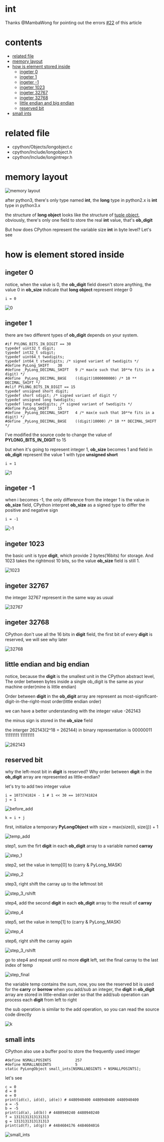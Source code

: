 # int

Thanks @MambaWong  for pointing out the errors [#22](https://github.com/zpoint/CPython-Internals/issues/22) of this article

# contents

* [related file](#related-file)
* [memory layout](#memory-layout)
* [how is element stored inside](#how-is-element-stored-inside)
    * [ingeter 0](#ingeter-0)
    * [ingeter 1](#ingeter-1)
    * [ingeter -1](#ingeter--1)
    * [ingeter 1023](#ingeter-1023)
    * [ingeter 32767](#ingeter-32767)
    * [ingeter 32768](#ingeter-32768)
    * [little endian and big endian](#little-endian-and-big-endian)
    * [reserved bit](#reserved-bit)
* [small ints](#small-ints)

# related file
* cpython/Objects/longobject.c
* cpython/Include/longobject.h
* cpython/Include/longintrepr.h

# memory layout

![memory layout](https://img-blog.csdnimg.cn/20190314164305131.png?x-oss-process=image/watermark,type_ZmFuZ3poZW5naGVpdGk,shadow_10,text_aHR0cHM6Ly9ibG9nLmNzZG4ubmV0L3FxXzMxNzIwMzI5,size_16,color_FFFFFF,t_70)

after python3, there's only type named **int**, the **long** type in python2.x is **int** type in python3.x

the structure of **long object** looks like the structure of [tuple object](https://github.com/zpoint/CPython-Internals/blob/master/BasicObject/tuple/tuple.md#memory-layout), obviously, there's only one field to store the real **int** value, that's **ob_digit**

But how does CPython represent the variable size **int** in byte level? Let's see

# how is element stored inside

## ingeter 0

notice, when the value is 0, the **ob_digit** field doesn't store anything, the value 0 in **ob_size** indicate that **long object** represent integer 0

    i = 0

![0](https://github.com/zpoint/CPython-Internals/blob/master/BasicObject/long/0.png)

## ingeter 1

there are two different types of **ob_digit** depends on your system.

    #if PYLONG_BITS_IN_DIGIT == 30
    typedef uint32_t digit;
    typedef int32_t sdigit;
    typedef uint64_t twodigits;
    typedef int64_t stwodigits; /* signed variant of twodigits */
    #define PyLong_SHIFT    30
    #define _PyLong_DECIMAL_SHIFT   9 /* max(e such that 10**e fits in a digit) */
    #define _PyLong_DECIMAL_BASE    ((digit)1000000000) /* 10 ** DECIMAL_SHIFT */
    #elif PYLONG_BITS_IN_DIGIT == 15
    typedef unsigned short digit;
    typedef short sdigit; /* signed variant of digit */
    typedef unsigned long twodigits;
    typedef long stwodigits; /* signed variant of twodigits */
    #define PyLong_SHIFT    15
    #define _PyLong_DECIMAL_SHIFT   4 /* max(e such that 10**e fits in a digit) */
    #define _PyLong_DECIMAL_BASE    ((digit)10000) /* 10 ** DECIMAL_SHIFT */

I've modified the source code to change the value of **PYLONG_BITS_IN_DIGIT** to 15

but when it's going to represent integer 1, **ob_size** becomes 1 and field in **ob_digit** represent the value 1 with type **unsigned short**

    i = 1

![1](https://github.com/zpoint/CPython-Internals/blob/master/BasicObject/long/1.png)

## ingeter -1

when i becomes -1, the only difference from the integer 1 is the value in **ob_size** field, CPython interpret **ob_size** as a signed type to differ the positive and negative sign

    i = -1

![-1](https://github.com/zpoint/CPython-Internals/blob/master/BasicObject/long/-1.png)

## ingeter 1023

the basic unit is type **digit**, which provide 2 bytes(16bits) for storage. And 1023 takes the rightmost 10 bits,
so the value **ob_size** field is still 1.


![1023](https://github.com/zpoint/CPython-Internals/blob/master/BasicObject/long/1023.png)

## ingeter 32767

the integer 32767 represent in the same way as usual

![32767](https://github.com/zpoint/CPython-Internals/blob/master/BasicObject/long/32767.png)

## ingeter 32768

CPython don't use all the 16 bits in **digit** field, the first bit of every **digit** is reserved, we will see why later

![32768](https://github.com/zpoint/CPython-Internals/blob/master/BasicObject/long/32768.png)

## little endian and big endian

notice, because the **digit** is the smallest unit in the CPython abstract level, The order between bytes inside a single ob_digit is the same as your machine order(mine is little endian)

Order between **digit** in the **ob_digit** array are represent as most-significant-digit-in-the-right-most order(little endian order)

we can have a better understanding with the integer value -262143

the minus sign is stored in the **ob_size** field

the interger 262143(2^18 = 262144) in binary representation is 00000011 11111111 11111111

![262143](https://github.com/zpoint/CPython-Internals/blob/master/BasicObject/long/262143.png)

## reserved bit

why the left-most bit in **digit** is reserved? Why order between **digit** in the **ob_digit** array are represented as little-endian?

let's try to add two integer value

    i = 1073741824 - 1 # 1 << 30 == 1073741824
    j = 1

![before_add](https://github.com/zpoint/CPython-Internals/blob/master/BasicObject/long/before_add.png)

    k = i + j

first, initialize a temporary **PyLongObject** with size = max(size(i), size(j)) + 1

![temp_add](https://github.com/zpoint/CPython-Internals/blob/master/BasicObject/long/temp_add.png)

step1, sum the firt **digit** in each **ob_digit** array to a variable named **carray**

![step_1](https://github.com/zpoint/CPython-Internals/blob/master/BasicObject/long/step_1.png)

step2, set the value in temp[0] to (carry & PyLong_MASK)

![step_2](https://github.com/zpoint/CPython-Internals/blob/master/BasicObject/long/step_2.png)

step3, right shift the carray up to the leftmost bit

![step_3_rshift](https://github.com/zpoint/CPython-Internals/blob/master/BasicObject/long/step_3_rshift.png)

step4, add the second **digit** in each **ob_digit** array to the result of **carray**

![step_4](https://github.com/zpoint/CPython-Internals/blob/master/BasicObject/long/step_4.png)

step5, set the value in temp[1] to (carry & PyLong_MASK)

![step_4](https://github.com/zpoint/CPython-Internals/blob/master/BasicObject/long/step_5.png)

step6, right shift the carray again

![step_3_rshift](https://github.com/zpoint/CPython-Internals/blob/master/BasicObject/long/step_3_rshift.png)

go to step4 and repeat until no more **digit** left, set the final carray to the last index of temp

![step_final](https://github.com/zpoint/CPython-Internals/blob/master/BasicObject/long/step_final.png)

the variable temp contains the sum, now, you see the reserved bit is used for the **carry** or **borrow** when you add/sub an integer, the **digit** in **ob_digit** array are stored in little-endian order so that the add/sub operation can process each **digit** from left to right

the sub operation is similar to the add operation, so you can read the source code directly

![k](https://github.com/zpoint/CPython-Internals/blob/master/BasicObject/long/k.png)


## small ints

CPython also use a buffer pool to store the frequently used integer


    #define NSMALLPOSINTS           257
    #define NSMALLNEGINTS           5
    static PyLongObject small_ints[NSMALLNEGINTS + NSMALLPOSINTS];

let's see

    c = 0
    d = 0
    e = 0
    print(id(c), id(d), id(e)) # 4480940400 4480940400 4480940400
    a = -5
    b = -5
    print(id(a), id(b)) # 4480940240 4480940240
    f = 1313131313131313
    g = 1313131313131313
    print(id(f), id(g)) # 4484604176 4484604016

![small_ints](https://github.com/zpoint/CPython-Internals/blob/master/BasicObject/long/small_ints.png)